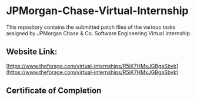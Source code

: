 # JPMorgan-Chase-Virtual-Internship
This repository contains the submitted patch files of the various tasks assigned by JPMorgan Chase & Co. Software Engineering Virtual Internship.

## Website Link:
[https://www.theforage.com/virtual-internships/R5iK7HMxJGBgaSbvk](https://www.theforage.com/virtual-internships/R5iK7HMxJGBgaSbvk)

## Certificate of Completion

<!-- ![](https://github.com/jiatangzhi/JPMorgan-Chase-Virtual-Internship/blob/master/certificate.png) -->
